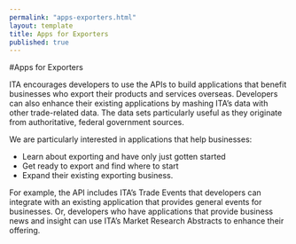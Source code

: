 ```yaml
---
permalink: "apps-exporters.html"
layout: template
title: Apps for Exporters
published: true
---
```


#Apps for Exporters

ITA encourages developers to use the APIs to build applications that benefit businesses who export their products and services overseas.  Developers can also enhance their existing applications by mashing ITA’s data with other trade-related data.  The data sets particularly useful as they originate from authoritative, federal government sources.

We are particularly interested in applications that help businesses:

* Learn about exporting and have only just gotten started
* Get ready to export and find where to start
* Expand their existing exporting business.

For example, the API includes ITA’s Trade Events that developers can integrate with an existing application that provides general events for businesses.  Or, developers who have applications that provide business news and insight can use ITA’s Market Research Abstracts to enhance their offering.